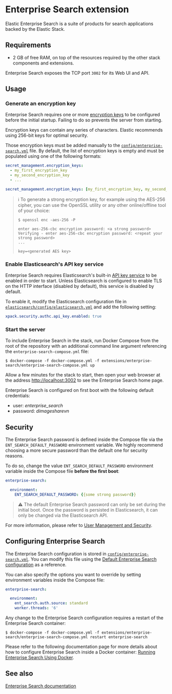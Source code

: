 # Enterprise Search extension

Elastic Enterprise Search is a suite of products for search applications backed by the Elastic Stack.

## Requirements

* 2 GB of free RAM, on top of the resources required by the other stack components and extensions.

Enterprise Search exposes the TCP port `3002` for its Web UI and API.

## Usage

### Generate an encryption key

Enterprise Search requires one or more [encryption keys][enterprisesearch-encryption] to be configured before the
initial startup. Failing to do so prevents the server from starting.

Encryption keys can contain any series of characters. Elastic recommends using 256-bit keys for optimal security.

Those encryption keys must be added manually to the [`config/enterprise-search.yml`][config-enterprisesearch] file. By
default, the list of encryption keys is empty and must be populated using one of the following formats:

```yaml
secret_management.encryption_keys:
  - my_first_encryption_key
  - my_second_encryption_key
  - ...
```

```yaml
secret_management.encryption_keys: [my_first_encryption_key, my_second_encryption_key, ...]
```

> :information_source: To generate a strong encryption key, for example using the AES-256 cipher, you can use the
> OpenSSL utility or any other online/offline tool of your choice:
>
> ```console
> $ openssl enc -aes-256 -P
>
> enter aes-256-cbc encryption password: <a strong password>
> Verifying - enter aes-256-cbc encryption password: <repeat your strong password>
> ...
>
> key=<generated AES key>
> ```

### Enable Elasticsearch's API key service

Enterprise Search requires Elasticsearch's built-in [API key service][es-security] to be enabled in order to start.
Unless Elasticsearch is configured to enable TLS on the HTTP interface (disabled by default), this service is disabled
by default.

To enable it, modify the Elasticsearch configuration file in [`elasticsearch/config/elasticsearch.yml`][config-es] and
add the following setting:

```yaml
xpack.security.authc.api_key.enabled: true
```

### Start the server

To include Enterprise Search in the stack, run Docker Compose from the root of the repository with an additional command
line argument referencing the `enterprise-search-compose.yml` file:

```console
$ docker-compose -f docker-compose.yml -f extensions/enterprise-search/enterprise-search-compose.yml up
```

Allow a few minutes for the stack to start, then open your web browser at the address <http://localhost:3002> to see the
Enterprise Search home page.

Enterprise Search is configured on first boot with the following default credentials:

* user: *enterprise_search*
* password: *dimagesharevn*

## Security

The Enterprise Search password is defined inside the Compose file via the `ENT_SEARCH_DEFAULT_PASSWORD` environment
variable. We highly recommend choosing a more secure password than the default one for security reasons.

To do so, change the value `ENT_SEARCH_DEFAULT_PASSWORD` environment variable inside the Compose file **before the first
boot**:

```yaml
enterprise-search:

  environment:
    ENT_SEARCH_DEFAULT_PASSWORD: {{some strong password}}
```

> :warning: The default Enterprise Search password can only be set during the initial boot. Once the password is
> persisted in Elasticsearch, it can only be changed via the Elasticsearch API.

For more information, please refer to [User Management and Security][enterprisesearch-security].

## Configuring Enterprise Search

The Enterprise Search configuration is stored in [`config/enterprise-search.yml`][config-enterprisesearch]. You can
modify this file using the [Default Enterprise Search configuration][enterprisesearch-config] as a reference.

You can also specify the options you want to override by setting environment variables inside the Compose file:

```yaml
enterprise-search:

  environment:
    ent_search.auth.source: standard
    worker.threads: '6'
```

Any change to the Enterprise Search configuration requires a restart of the Enterprise Search container:

```console
$ docker-compose -f docker-compose.yml -f extensions/enterprise-search/enterprise-search-compose.yml restart enterprise-search
```

Please refer to the following documentation page for more details about how to configure Enterprise Search inside a
Docker container: [Running Enterprise Search Using Docker][enterprisesearch-docker].

## See also

[Enterprise Search documentation][enterprisesearch-docs]

[config-enterprisesearch]: ./config/enterprise-search.yml

[enterprisesearch-encryption]: https://www.elastic.co/guide/en/enterprise-search/current/encryption-keys.html
[enterprisesearch-security]: https://www.elastic.co/guide/en/workplace-search/current/workplace-search-security.html
[enterprisesearch-config]: https://www.elastic.co/guide/en/enterprise-search/current/configuration.html
[enterprisesearch-docker]: https://www.elastic.co/guide/en/enterprise-search/current/docker.html
[enterprisesearch-docs]: https://www.elastic.co/guide/en/enterprise-search/current/index.html

[es-security]: https://www.elastic.co/guide/en/elasticsearch/reference/current/security-settings.html#api-key-service-settings
[config-es]: ../../elasticsearch/config/elasticsearch.yml
